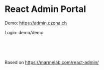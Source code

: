 # React Admin Portal

Demo: https://admin.ozona.ch

Login: demo/demo

<br>
<br>
<br>

Based on https://marmelab.com/react-admin/
